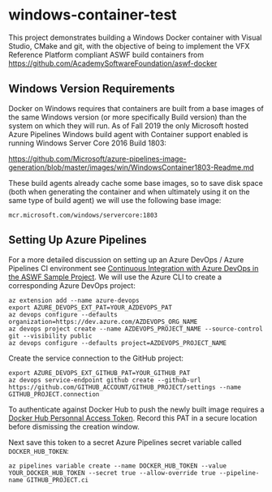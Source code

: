 # windows-container-test

This project demonstrates building a Windows Docker container with Visual Studio, CMake and git, with the objective of being to implement the VFX Reference Platform compliant ASWF build containers from https://github.com/AcademySoftwareFoundation/aswf-docker

## Windows Version Requirements

Docker on Windows requires that containers are built from a base images of the same Windows version (or more specifically Build version) than the system on which they will run. As of Fall 2019 the only Microsoft hosted Azure Pipelines Windows build agent with Container support enabled is running Windows Server Core 2016 Build 1803:

https://github.com/Microsoft/azure-pipelines-image-generation/blob/master/images/win/WindowsContainer1803-Readme.md

These build agents already cache some base images, so to save disk space (both when generating the container and when ultimately using it on the same type of build agent) we will use the following base image:

```
mcr.microsoft.com/windows/servercore:1803
```

## Setting Up Azure Pipelines

For a more detailed discussion on setting up an Azure DevOps / Azure Pipelines CI environment see [Continuous Integration with Azure DevOps in the ASWF Sample Project](https://github.com/jfpanisset/aswf-sample-project#continuous-integration-with-azure-devops--azure-pipeline). We will use the Azure CLI to create a corresponding Azure DevOps project:

```
az extension add --name azure-devops
export AZURE_DEVOPS_EXT_PAT=YOUR_AZDEVOPS_PAT
az devops configure --defaults organization=https://dev.azure.com/AZDEVOPS_ORG_NAME
az devops project create --name AZDEVOPS_PROJECT_NAME --source-control git --visibility public
az devops configure --defaults project=AZDEVOPS_PROJECT_NAME
```

Create the service connection to the GitHub project:

```
export AZURE_DEVOPS_EXT_GITHUB_PAT=YOUR_GITHUB_PAT
az devops service-endpoint github create --github-url https://github.com/GITHUB_ACCOUNT/GITHUB_PROJECT/settings --name GITHUB_PROJECT.connection
```

To authenticate against Docker Hub to push the newly built image requires a [Docker Hub Personnal Access Token](https://www.docker.com/blog/docker-hub-new-personal-access-tokens/). Record this PAT in a secure location before dismissing the creation window.

Next save this token to a secret Azure Pipelines secret variable called `DOCKER_HUB_TOKEN`:

```
az pipelines variable create --name DOCKER_HUB_TOKEN --value YOUR_DOCKER_HUB_TOKEN --secret true --allow-override true --pipeline-name GITHUB_PROJECT.ci
```